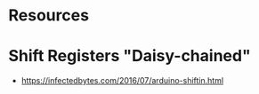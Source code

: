 # Resources

# Shift Registers "Daisy-chained"
- https://infectedbytes.com/2016/07/arduino-shiftin.html

